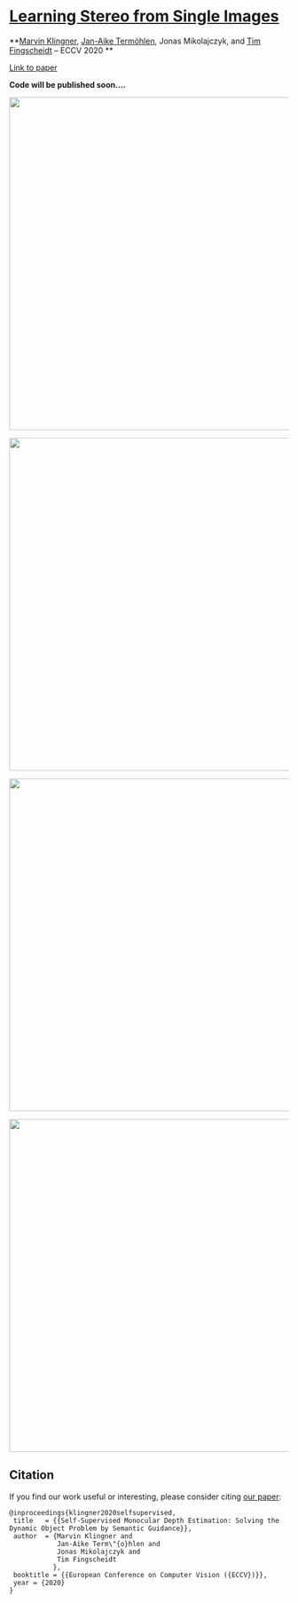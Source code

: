 # [Learning Stereo from Single Images](https://arxiv.org/abs/2008.01484)

**[Marvin Klingner](https://www.tu-braunschweig.de/en/ifn/institute/team/sv/klingner), [Jan-Aike Termöhlen](https://www.tu-braunschweig.de/en/ifn/institute/team/sv/termoehlen), Jonas Mikolajczyk, and [Tim Fingscheidt](https://www.tu-braunschweig.de/en/ifn/institute/team/sv/fingscheidt) – ECCV 2020 **


[Link to paper](https://arxiv.org/abs/2007.06936)  


**Code will be published soon....**


<p align="center">
  <img src="figures/intro.png" width="600" />
</p>

<p align="center">
  <img src="figures/masking.png" width="600" />
</p>

<p align="center">
  <img src="figures/qualitative.png" width="600" />
</p>

<p align="center">
  <img src="figures/quantitative.png" width="600" />
</p>

## Citation

If you find our work useful or interesting, please consider citing [our paper](https://arxiv.org/abs/2007.06936):

```
@inproceedings{klingner2020selfsupervised,
 title   = {{Self-Supervised Monocular Depth Estimation: Solving the Dynamic Object Problem by Semantic Guidance}},
 author  = {Marvin Klingner and
            Jan-Aike Term\"{o}hlen and
            Jonas Mikolajczyk and
            Tim Fingscheidt
           },
 booktitle = {{European Conference on Computer Vision ({ECCV})}},
 year = {2020}
}
```
